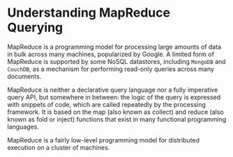 # Understanding MapReduce Querying

MapReduce is a programming model for processing large amounts of data in bulk across many machines, popularized by Google. A limited form of MapReduce is supported by some NoSQL datastores, including `MongoDB` and `CouchDB`, as a mechanism for performing read-only queries across many documents.

MapReduce is neither a declarative query language nor a fully imperative query API, but somewhere in between: the logic of the query is expressed with snippets of code, which are called repeatedly by the processing framework. It is based on the map (also known as collect) and reduce (also known as fold or inject) functions that exist in many functional programming languages.

MapReduce is a fairly low-level programming model for distributed execution on a cluster of machines.
